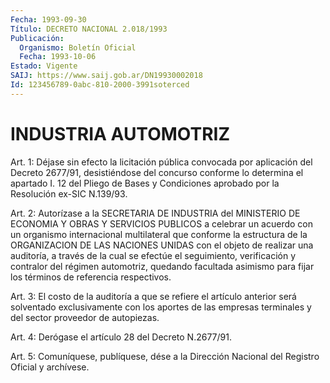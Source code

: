 ```yaml
---
Fecha: 1993-09-30
Título: DECRETO NACIONAL 2.018/1993
Publicación:
  Organismo: Boletín Oficial
  Fecha: 1993-10-06
Estado: Vigente
SAIJ: https://www.saij.gob.ar/DN19930002018
Id: 123456789-0abc-810-2000-3991soterced
---
```

# INDUSTRIA AUTOMOTRIZ

<a id="1"></a>
Art.  1: Déjase sin efecto la licitación pública convocada por aplicación  del    Decreto   2677/91,  desistiéndose  del  concurso conforme lo determina el apartado  I.  12  del  Pliego  de  Bases y Condiciones aprobado por la Resolución ex-SIC N.139/93.

<a id="2"></a>
Art. 2: Autorízase a la SECRETARIA DE INDUSTRIA del MINISTERIO DE ECONOMIA  Y OBRAS Y SERVICIOS PUBLICOS a celebrar un acuerdo con un organismo internacional  multilateral que conforme la estructura de  la  ORGANIZACION  DE  LAS NACIONES  UNIDAS  con  el  objeto  de realizar  una  auditoría,  a  través  de  la  cual  se  efectúe  el seguimiento,  verificación  y  contralor  del  régimen  automotriz, quedando facultada asimismo para  fijar  los términos de referencia respectivos.

<a id="3"></a>
Art.  3: El costo de la auditoría a que se refiere el artículo anterior será  solventado  exclusivamente  con  los  aportes de las empresas    terminales   y  del  sector  proveedor  de  autopiezas.

<a id="4"></a>
Art.  4:  Derógase  el  artículo  28  del  Decreto  N.2677/91.

<a id="5"></a>
Art.  5: Comuníquese, publíquese, dése a la Dirección Nacional del Registro Oficial y archívese.